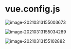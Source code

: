 # vue.config.js

![image-20210313155003673](https://cdn.jsdelivr.net/gh/rxdragon/webLearning/img/image-20210313155003673.png)

![image-20210313155034289](https://cdn.jsdelivr.net/gh/rxdragon/webLearning/img/image-20210313155034289.png)

![image-20210313155102882](https://cdn.jsdelivr.net/gh/rxdragon/webLearning/img/image-20210313155102882.png)